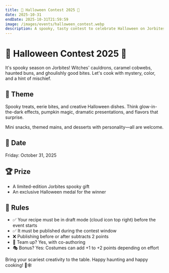 ```yaml
---
title: 🎃 Halloween Contest 2025 🎃
date: 2025-10-31
endDate: 2025-10-31T21:59:59
image: /images/events/halloween_contest.webp
description: A spooky, tasty contest to celebrate Halloween on Jorbites
---
```


# 🎃 Halloween Contest 2025 🎃

It's spooky season on Jorbites! Witches' cauldrons, caramel cobwebs, haunted buns, and ghoulishly good bites. Let's cook with mystery, color, and a hint of mischief.

## 🧁 Theme

Spooky treats, eerie bites, and creative Halloween dishes. Think glow-in-the-dark effects, pumpkin magic, dramatic presentations, and flavors that surprise.

Mini snacks, themed mains, and desserts with personality—all are welcome.

## 📆 Date

Friday: October 31, 2025

## 🏆 Prize
- A limited-edition Jorbites spooky gift
- An exclusive Halloween medal for the winner

## 📌 Rules
- ✅ Your recipe must be in draft mode (cloud icon top right) before the event starts
- ✅ It must be published during the contest window
- ❌ Publishing before or after subtracts 2 points
- 👫 Team up? Yes, with co-authoring
- 🎭 Bonus? Yes: Costumes can add +1 to +2 points depending on effort

Bring your scariest creativity to the table. Happy haunting and happy cooking! 👻🕸️
